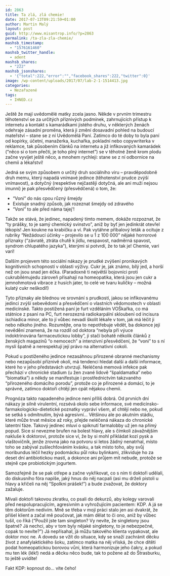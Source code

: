 ```yaml
---
id: 2863
title: Ta zlá, zlá chemie!
date: 2017-07-13T09:21:59+01:00
author: Martin Malý
layout: post
guid: http://www.misantrop.info/?p=2863
permalink: /ta-zla-zla-chemie/
mashsb_timestamp:
  - "1576161460"
mashsb_twitter_handle:
  - adent
mashsb_shares:
  - "222"
mashsb_jsonshares:
  - '{"total":222,"error":"","facebook_shares":222,"twitter":0}'
image: /wp-content/uploads/2017/07/lab-2-1-1514413.jpg
categories:
  - Nezařazené
tags:
  - IHNED.cz
---
```

Ještě že mají uvědomělé matky zcela jasno. Někde v prvním trimestru těhotenství se za určitých příznivých podmínek, zahrnujících přístup k internetu a kontakt s kamarádkami jistého druhu, v některých ženách odehraje zásadní proměna, která ji změní dosavadní pohled na budoucí mateřství &#8211; stane se z ní Uvědomělá Paní. Zatímco do té doby to byla paní od kopírky, účetní, manažerka, kuchařka, pokladní nebo copywriterka v reklamce, tak působením článků na internetu a již infikovaných kamarádek (“něco si o tom přečti, je toho plný internet”) se v těhotné ženě krom plodu začne vyvíjet ještě něco, a mnohem rychleji: stane se z ní odbornice na chemii a lékařství!

<!--more-->

Jedná se svým způsobem o určitý druh sociálního viru &#8211; pravděpodobně druh memu, který napadá vnímavé jedince (těhotenství prudce zvýší vnímavost), a dotyčný (respektive nejčastěji dotyčná, ale ani muži nejsou imunní) je pak přesvědčený (přesvědčená) o tom, že:

  * “Voni” do nás cpou různý šmejdy
  * Existuje snadný způsob, jak rozeznat šmejdy od zdravého
  * “Voni” to ale před náma tajej’!

Takže se stává, že jedinec, napadený tímto memem, dokáže rozpoznat, že “ty prášky, to je samý chemický svinstvo”, aniž by byť jen jedinkrát otevřel lékopis! Jen koukne na krabičku a ví. Pak vytáhne příbalový leták a ocituje z rubriky “Nežádoucí účinky &#8211; projevilo se u 1 z 100 000” nějaké horrorové příznaky (“závratě, ztráta chutě k jídlu, nespavost, nadměrná spavost, syndrom chlupatého jazyka”), kterými si potvrdí, že to tak je! Chemie, vari vari!

Dalším projevem této sociální nákazy je prudké zvýšení pronikavých kognitivních schopností v oblasti výživy. Cukr je, jak známo, bílý jed, a horší než on jsou snad jen éčka. (Paradoxně ti největší bojovníci proti cukrubílémujedu zároveň přísahají na homeopatika, která jsou jen cukr a jemnohmotová vibrace z husích jater, to celé ve tvaru kuličky &#8211; možná kulatý cukr neškodí!)

Tyto příznaky ale blednou ve srovnání s prudkostí, jakou se infikovanému jedinci zvýší sebevědomí a přesvědčení o vlastních vědomostech v oblasti medicínské. Takto postižená paní je furt vzděláním VOŠkařka, co má státnice z psaní na PC, furt nerozezná radiokarpální skloubení od incisura ischiadica minor, ale to jí vůbec nevadí školit lékaře v tom, jak má léčit ji nebo někoho jiného. Rozumějte, ona to nepotřebuje vědět, ba dokonce její nevědění znamená, že na rozdíl od doktora “nebyla při výuce indoktrinována farmaceutickou lobby”, jí stačí bohatě několik článků z ženských magazínů “o nemocech” a intenzivní přesvědčení, že “voni” to s ní myslí špatně a nerespektují její právo na alternativní cokoli.

Pokud u postiženého jedince nezasáhnou přirozené obranné mechanismy nebo nezapůsobí příznivě okolí, má tendenci hledat další a další informace, které ho v jeho představách utvrzují. Neléčená memová infekce pak přechází v chronické stadium (u žen zvané lidově “špaldamatka” nebo “biomatka”) a někdy se manifestuje i prostřednictvím takzvaného “přirozeného domácího porodu”, protože co je přirozené a domácí, to je správné, zatímco doktoři chtějí jen cpát nějakou chemii.

Prognóza takto napadeného jedince není příliš dobrá. Od prvních dní nákazy je silně virulentní, rozsévá okolo sebe informace, své medicínsko-farmakologicko-dietetické poznatky vypráví všem, ať chtějí nebo ne, pokud se setká s odmítnutím, bývá agresivní… Většinou ale po akutním stádiu, které může trvat měsíce až roky, přejde neléčená nákaza do chronické latentní fáze. Takový jedinec mluví o spiknutí farmalobby už jen na přímý popud. Sice si nevezme brufen na bolest hlavy, ale s čímkoli závažnějším nakluše k doktorovi, protože sice ví, že by si mohl přikládat kozí pysk a vlaštovičník, jenže zrovna jako na potvoru si letos žádný nenatrhal, místo toho se zabýval zušlechťováním kvásku, a tak místo toho, aby svůj moribundus léčil hezky podomácku půl roku bylinkami, zlikviduje ho za deset dní antibiotickou mastí, a dokonce ani průjem mít nebude, protože se stejně cpe probiotickým jogurtem.

Samozřejmě že se pak otřepe a začne vykřikovat, co s ním ti doktoři udělali, do diskusního fóra napíše, jaký hnus do něj nacpali (asi mu drželi pistoli u hlavy a křičeli na něj “Spolkni prášek!”) a bude zvažovat, že doktory zažaluje.

Mívali doktoři takovou zkratku, co psali do dekurzů, aby kolegy varovali před nespolupracujícím, agresivním a vyhrožujícím pacientem: KDP. A já se těm doktorům nedivím. Mně se třeba v mojí práci stalo jen asi dvakrát, že přišel klient a začal mě poučovat, jak mám dělat to či ono, aniž by vůbec tušil, co říká (“Použil jste tam singleton? Vy nevíte, že singletony jsou špatné? Já nechci, aby v tom byly nějaké singletony, to je nebezpečné, copak to nevíte?”) Já nepřísahal, já můžu takového klienta vypakovat, ale doktor moc ne. A dovedu se vžít do situace, kdy se snaží zachránit děcku život z anafylaktického šoku, zatímco matka na něj vříská, že chce dítěti podat homeopatickou borovou vůni, která harmonizuje jeho čakry, a pokud mu ten lék (lék!) nedá a děcku něco bude, tak to požene až do Štrasburku, to ještě uvidíte!

Fakt KDP: kopnout do… víte čeho!